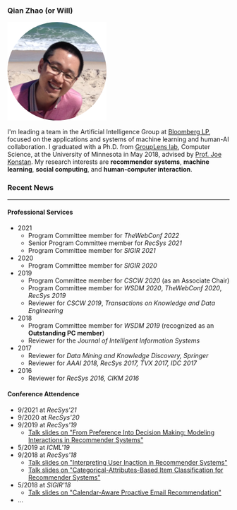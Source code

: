 
###  Qian Zhao (or Will)

![My photo](img/Qian-Picture.png "My Photo")

I'm leading a team in the Artificial Intelligence Group at [Bloomberg LP](https://www.bloomberg.com/professional/solution/bloomberg-terminal/), focused on the applications and systems of machine learning and human-AI collaboration. I graduated with a Ph.D. from [GroupLens lab](https://grouplens.org), Computer Science, at the University of Minnesota in May 2018, advised by [Prof. Joe Konstan](http://konstan.umn.edu). My research interests are **recommender systems**, **machine learning**, **social computing**, and **human-computer interaction**.

### Recent News 

---

#### Professional Services

- 2021
    - Program Committee member for _TheWebConf 2022_
    - Senior Program Committee member for _RecSys 2021_
    - Program Committee member for _SIGIR 2021_
- 2020
    - Program Committee member for _SIGIR 2020_
- 2019
    - Program Committee member for _CSCW 2020_ (as an Associate Chair)
    - Program Committee member for _WSDM 2020_, _TheWebConf 2020_, _RecSys 2019_
    - Reviewer for _CSCW 2019_, _Transactions on Knowledge and Data Engineering_
- 2018
    - Program Committee member for _WSDM 2019_ (recognized as an **Outstanding PC member**)
    - Reviewer for the _Journal of Intelligent Information Systems_
- 2017
    - Reviewer for _Data Mining and Knowledge Discovery, Springer_
    - Reviewer for _AAAI 2018, RecSys 2017, TVX 2017, IDC 2017_
- 2016
    - Reviewer for _RecSys 2016, CIKM 2016_

#### Conference Attendence

- 9/2021 at _RecSys'21_
- 9/2020 at _RecSys'20_
- 9/2019 at _RecSys'19_
    - [Talk slides on "From Preference Into Decision Making: Modeling Interactions in Recommender Systems"](slides/recsys19.pdf)
- 5/2019 at _ICML'19_
- 9/2018 at _RecSys'18_
    - [Talk slides on "Interpreting User Inaction in Recommender Systems"](slides/recsys18-a.pdf)
    - [Talk slides on "Categorical-Attributes-Based Item Classification for Recommender Systems"](slides/recsys18-b.pdf)
- 5/2018 at _SIGIR'18_
    - [Talk slides on "Calendar-Aware Proactive Email Recommendation"](slides/sigir18.pdf)
- ...
